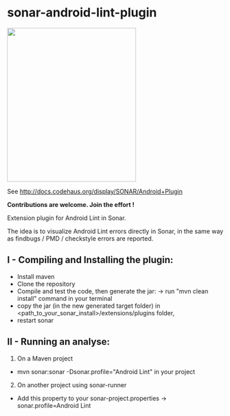 sonar-android-lint-plugin
=========================

<img src="https://raw.github.com/SonarCommunity/sonar-android/master/logo-sonar-android-lint-plugin.png" width="300" height="359"/>

See http://docs.codehaus.org/display/SONAR/Android+Plugin


**Contributions are welcome. Join the effort !**

Extension plugin for Android Lint in Sonar.

The idea is to visualize Android Lint errors directly in Sonar, in the same way as findbugs / PMD / checkstyle errors are reported.

I - Compiling and Installing the plugin:
---------------------------------------
 - Install maven
 - Clone the repository
 - Compile and test the code, then generate the jar:
	-> run "mvn clean install" command in your terminal
 - copy the jar (in the new generated target folder) in <path_to_your_sonar_install>/extensions/plugins folder,
 - restart sonar

II - Running an analyse:
------------------------
1. On a Maven project
 - mvn sonar:sonar -Dsonar.profile="Android Lint" in your project

2. On another project using sonar-runner
 - Add this property to your sonar-project.properties
  -> sonar.profile=Android Lint

